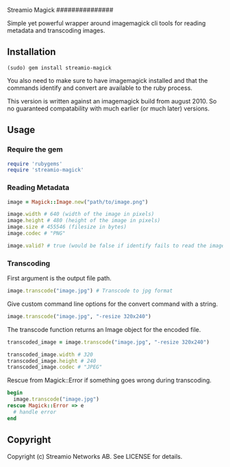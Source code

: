 Streamio Magick
###############

Simple yet powerful wrapper around imagemagick cli tools for reading metadata and transcoding images.

Installation
------------

    (sudo) gem install streamio-magick

You also need to make sure to have imagemagick installed and that the commands identify and convert are available to the ruby process.

This version is written against an imagemagick build from august 2010. So no guaranteed compatability with much earlier (or much later) versions.

Usage
-----

### Require the gem

```ruby
require 'rubygems'
require 'streamio-magick'
```

### Reading Metadata

```ruby
image = Magick::Image.new("path/to/image.png")

image.width # 640 (width of the image in pixels)
image.height # 480 (height of the image in pixels)
image.size # 455546 (filesize in bytes)
image.codec # "PNG"

image.valid? # true (would be false if identify fails to read the image)
```

### Transcoding

First argument is the output file path.

```ruby
image.transcode("image.jpg") # Transcode to jpg format
```

Give custom command line options for the convert command with a string.

```ruby
image.transcode("image.jpg", "-resize 320x240")
```

The transcode function returns an Image object for the encoded file.

```ruby
transcoded_image = image.transcode("image.jpg", "-resize 320x240")
```

```ruby
transcoded_image.width # 320
transcoded_image.height # 240
transcoded_image.codec # "JPEG"
```

Rescue from Magick::Error if something goes wrong during transcoding.

```ruby
begin
  image.transcode("image.jpg")
rescue Magick::Error => e
  # handle error
end
```

Copyright
---------

Copyright (c) Streamio Networks AB. See LICENSE for details.
